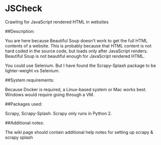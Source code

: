 # JSCheck
Crawling for JavaScript rendered HTML in websites

##Description:

You are here because Beautiful Soup doesn't work to get the full HTML contents  of a website. This is probably because that HTML content is not hard coded in the source code, but loads only after JavaScript renders. Beautiful Soup is not beautiful enough for JavaScript rendered HTML.

You could use Selenium. But I have found the Scrapy-Splash package to be lighter-weight vs Selenium.

##System requirements:

Because Docker is required, a Linux-based system or Mac works best. Windows would require going through a VM.

##Packages used:

Scrapy, Scrapy-Splash. Scrapy only runs in Python 2.

##Additional notes:

The wiki page should contain additional help notes for setting up scrapy & scrapy splash
